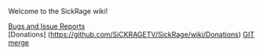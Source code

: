 Welcome to the SickRage wiki!

[Bugs and Issue Reports](http://github.com/sickragetv/sickrage-issues/issues)
<br>
[Donations] (https://github.com/SiCKRAGETV/SickRage/wiki/Donations)
[GIT merge](https://github.com/SiCKRAGETV/SickRage/wiki/Git-merge)